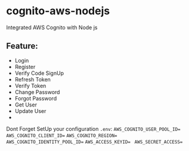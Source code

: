 # cognito-aws-nodejs
Integrated AWS Cognito with Node js

## Feature:

- Login
- Register
- Verify Code SignUp
- Refresh Token
- Verify Token
- Change Password
- Forgot Password
- Get User
- Update User
- 
Dont Forget SetUp your configuration `.env`:
```AWS_COGNITO_USER_POOL_ID=```
```AWS_COGNITO_CLIENT_ID=```
```AWS_COGNITO_REGION=```
```AWS_COGNITO_IDENTITY_POOL_ID=```
```AWS_ACCESS_KEYID= ```
```AWS_SECRET_ACCESS= ```
